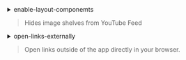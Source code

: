 <details>
<summary>enable-layout-componemts

>Hides image shelves from YouTube Feed
</summary>

<img src="" width="250"> <img src="https://i.imgur.com/pCM1juS.jpg" width="250"> 
</details>

<details>
<summary>open-links-externally

>Open links outside of the app directly in your browser.
</summary>
 
</details>
